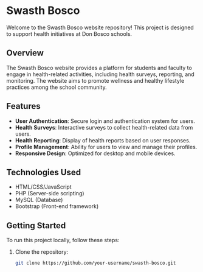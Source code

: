# Swasth Bosco

Welcome to the Swasth Bosco website repository! This project is designed to support health initiatives at Don Bosco schools.

## Overview

The Swasth Bosco website provides a platform for students and faculty to engage in health-related activities, including health surveys, reporting, and monitoring. The website aims to promote wellness and healthy lifestyle practices among the school community.

## Features

- **User Authentication**: Secure login and authentication system for users.
- **Health Surveys**: Interactive surveys to collect health-related data from users.
- **Health Reporting**: Display of health reports based on user responses.
- **Profile Management**: Ability for users to view and manage their profiles.
- **Responsive Design**: Optimized for desktop and mobile devices.

## Technologies Used

- HTML/CSS/JavaScript
- PHP (Server-side scripting)
- MySQL (Database)
- Bootstrap (Front-end framework)

## Getting Started

To run this project locally, follow these steps:

1. Clone the repository:
   ```bash
   git clone https://github.com/your-username/swasth-bosco.git
